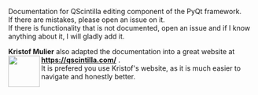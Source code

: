 Documentation for QScintilla editing component of the PyQt framework.
<br>If there are mistakes, please open an issue on it.
<br>If there is functionality that is not documented, open an issue and if I know anything about it, I will gladly add it.

**Kristof Mulier** also adapted the documentation into a great website at **https://qscintilla.com/**
<a href="https://qscintilla.com"><img src="https://qscintilla.com/figures/intro/logo_qscintilla.png" align="left" width="64" height="64"></a>. 
<br>It is prefered you use Kristof's website, as it is much easier to navigate and honestly better.
